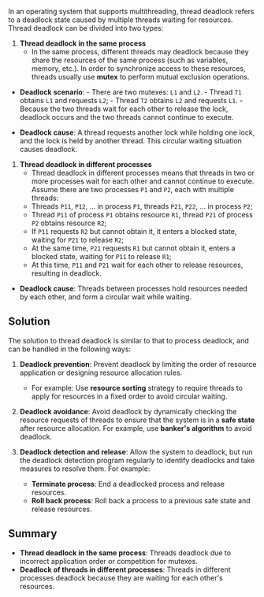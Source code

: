 In an operating system that supports multithreading, thread deadlock refers to a deadlock state caused by multiple threads waiting for resources. Thread deadlock can be divided into two types:

1. **Thread deadlock in the same process**
      - In the same process, different threads may deadlock because they share the resources of the same process (such as variables, memory, etc.). In order to synchronize access to these resources, threads usually use **mutex** to perform mutual exclusion operations.
- **Deadlock scenario**:
      - There are two mutexes: `L1` and `L2`.
      - Thread `T1` obtains `L1` and requests `L2`;
      - Thread `T2` obtains `L2` and requests `L1`.
      - Because the two threads wait for each other to release the lock, deadlock occurs and the two threads cannot continue to execute.

- **Deadlock cause**: A thread requests another lock while holding one lock, and the lock is held by another thread. This circular waiting situation causes deadlock.

1. **Thread deadlock in different processes**
      - Thread deadlock in different processes means that threads in two or more processes wait for each other and cannot continue to execute. Assume there are two processes `P1` and `P2`, each with multiple threads:
      - Threads `P11`, `P12`, ... in process `P1`, threads `P21`, `P22`, ... in process `P2`;
      - Thread `P11` of process `P1` obtains resource `R1`, thread `P21` of process `P2` obtains resource `R2`;
      - If `P11` requests `R2` but cannot obtain it, it enters a blocked state, waiting for `P21` to release `R2`;
      - At the same time, `P21` requests `R1` but cannot obtain it, enters a blocked state, waiting for `P11` to release `R1`;
      - At this time, `P11` and `P21` wait for each other to release resources, resulting in deadlock.

- **Deadlock cause**: Threads between processes hold resources needed by each other, and form a circular wait while waiting.

## Solution
The solution to thread deadlock is similar to that to process deadlock, and can be handled in the following ways:

1. **Deadlock prevention**: Prevent deadlock by limiting the order of resource application or designing resource allocation rules.
      - For example: Use **resource sorting** strategy to require threads to apply for resources in a fixed order to avoid circular waiting.

2. **Deadlock avoidance**: Avoid deadlock by dynamically checking the resource requests of threads to ensure that the system is in a **safe state** after resource allocation. For example, use **banker's algorithm** to avoid deadlock.

3. **Deadlock detection and release**: Allow the system to deadlock, but run the deadlock detection program regularly to identify deadlocks and take measures to resolve them. For example:
      - **Terminate process**: End a deadlocked process and release resources.
      - **Roll back process**: Roll back a process to a previous safe state and release resources.

## Summary
- **Thread deadlock in the same process**: Threads deadlock due to incorrect application order or competition for mutexes.
- **Deadlock of threads in different processes**: Threads in different processes deadlock because they are waiting for each other's resources.